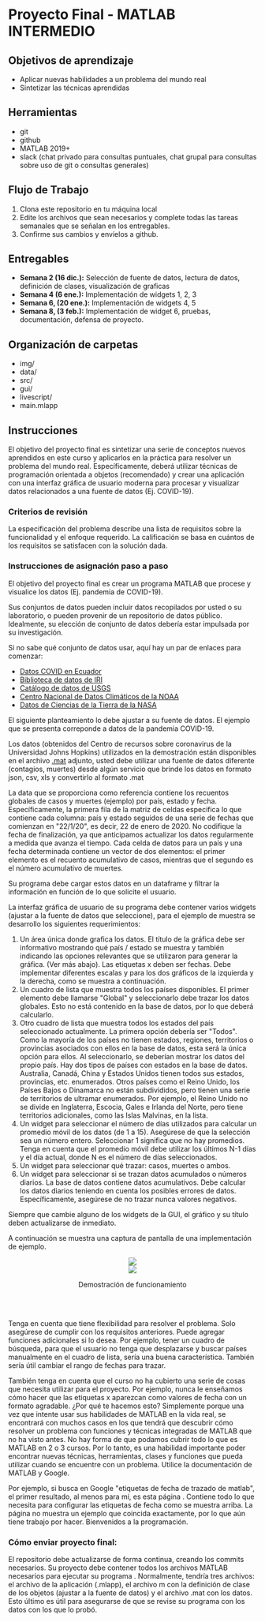 # Proyecto Final - MATLAB INTERMEDIO

## Objetivos de aprendizaje
- Aplicar nuevas habilidades a un problema del mundo real
- Sintetizar las técnicas aprendidas

## Herramientas
- git
- github
- MATLAB 2019+
- slack (chat privado para consultas puntuales, chat grupal para consultas sobre uso de git o consultas generales)


## Flujo de Trabajo
1. Clona este repositorio en tu máquina local    
2. Edite los archivos que sean necesarios y complete todas las tareas semanales que se señalan en los entregables.
3. Confirme sus cambios y envíelos a github. 


## Entregables
- **Semana 2 (16 dic.):**  Selección de fuente de datos, lectura de datos, definición de clases, visualización de graficas 
- **Semana 4 (6 ene.):**   Implementación de widgets 1, 2, 3
- **Semana 6, (20 ene.):** Implementación de widgets 4, 5
- **Semana 8, (3 feb.):**  Implementación de widget 6, pruebas, documentación, defensa de proyecto.

## Organización de carpetas
- img/
- data/
- src/
- gui/
- livescript/
- main.mlapp

## Instrucciones

El objetivo del proyecto final es sintetizar una serie de conceptos nuevos aprendidos en este curso y aplicarlos en la práctica para resolver un problema del mundo real. Específicamente, deberá utilizar técnicas de programación orientada a objetos (recomendado) y crear una aplicación con una interfaz gráfica de usuario moderna para procesar y visualizar datos relacionados a una fuente de datos (Ej. COVID-19).


### Criterios de revisión

La especificación del problema describe una lista de requisitos sobre la funcionalidad y el enfoque requerido. La calificación se basa en cuántos de los requisitos se satisfacen con la solución dada.

### Instrucciones de asignación paso a paso

El objetivo del proyecto final es crear un programa MATLAB que procese y visualice los datos (Ej. pandemia de COVID-19). 

Sus conjuntos de datos pueden incluir datos recopilados por usted o su laboratorio, o pueden provenir de un repositorio de datos público. Idealmente, su elección de conjunto de datos debería estar impulsada por su investigación.

Si no sabe qué conjunto de datos usar, aquí hay un par de enlaces para comenzar:

- [Datos COVID en Ecuador](https://github.com/andrab/ecuacovid)
- [Biblioteca de datos de IRI](http://iridl.ldeo.columbia.edu/)
- [Catálogo de datos de USGS](https://data.usgs.gov/datacatalog/)
- [Centro Nacional de Datos Climáticos de la NOAA](https://www.ncdc.noaa.gov/)
- [Datos de Ciencias de la Tierra de la NASA](https://earthdata.nasa.gov/)

El siguiente planteamiento lo debe ajustar a su fuente de datos. El ejemplo que se presenta correponde a datos de la pandemia COVID-19.

Los datos (obtenidos del Centro de recursos sobre coronavirus de la Universidad Johns Hopkins) utilizados en la demostración están disponibles en el archivo [.mat](http://purl.org/matlabintermedio/proyectofinal/data) adjunto, usted debe utilizar una fuente de datos diferente (contagios, muertes) desde algún servicio que brinde los datos en formato json, csv, xls y convertirlo al formato .mat 

La data que se proporciona como referencia contiene los recuentos globales de casos y muertes (ejemplo) por país, estado y fecha. Específicamente, la primera fila de la matriz de celdas especifica lo que contiene cada columna: país y estado seguidos de una serie de fechas que comienzan en "22/1/20", es decir, 22 de enero de 2020. No codifique la fecha de finalización, ya que anticipamos actualizar los datos regularmente a medida que avanza el tiempo. Cada celda de datos para un país y una fecha determinada contiene un vector de dos elementos: el primer elemento es el recuento acumulativo de casos, mientras que el segundo es el número acumulativo de muertes.

Su programa debe cargar estos datos en un dataframe y filtrar la información en función de lo que solicite el usuario.

La interfaz gráfica de usuario de su programa debe contener varios widgets (ajustar a la fuente de datos que seleccione), para el ejemplo de muestra se desarrollo los siguientes requerimientos:

1. Un área única donde grafica los datos. El título de la gráfica debe ser informativo mostrando qué país / estado se muestra y también indicando las opciones relevantes que se utilizaron para generar la gráfica. (Ver más abajo). Las etiquetas x deben ser fechas. Debe implementar diferentes escalas y para los dos gráficos de la izquierda y la derecha, como se muestra a continuación.
2. Un cuadro de lista que muestra todos los países disponibles. El primer elemento debe llamarse "Global" y seleccionarlo debe trazar los datos globales. Esto no está contenido en la base de datos, por lo que deberá calcularlo.
3. Otro cuadro de lista que muestra todos los estados del país seleccionado actualmente. La primera opción debería ser "Todos". Como la mayoría de los países no tienen estados, regiones, territorios o provincias asociados con ellos en la base de datos, esta será la única opción para ellos. Al seleccionarlo, se deberían mostrar los datos del propio país. Hay dos tipos de países con estados en la base de datos. Australia, Canadá, China y Estados Unidos tienen todos sus estados, provincias, etc. enumerados. Otros países como el Reino Unido, los Países Bajos o Dinamarca no están subdivididos, pero tienen una serie de territorios de ultramar enumerados. Por ejemplo, el Reino Unido no se divide en Inglaterra, Escocia, Gales e Irlanda del Norte, pero tiene territorios adicionales, como las Islas Malvinas, en la lista.
4. Un widget para seleccionar el número de días utilizados para calcular un promedio móvil de los datos (de 1 a 15). Asegúrese de que la selección sea un número entero. Seleccionar 1 significa que no hay promedios. Tenga en cuenta que el promedio móvil debe utilizar los últimos N-1 días y el día actual, donde N es el número de días seleccionados.
5. Un widget para seleccionar qué trazar: casos, muertes o ambos.
6. Un widget para seleccionar si se trazan datos acumulados o números diarios. La base de datos contiene datos acumulativos. Debe calcular los datos diarios teniendo en cuenta los posibles errores de datos. Específicamente, asegúrese de no trazar nunca valores negativos.

Siempre que cambie alguno de los widgets de la GUI, el gráfico y su título deben actualizarse de inmediato.

A continuación se muestra una captura de pantalla de una implementación de ejemplo. 



<div align="center">
<img src="./img/prototipo.png" >
</div>


<div align="center">
<a href="http://purl.org/matlabintermedio/proyectofinal/demostracion" target="_blank">
<img src="./img/demostracion.png" >
</a>
<p>Demostración de funcionamiento</p>
</div>

<br/><br/>

Tenga en cuenta que tiene flexibilidad para resolver el problema. Solo asegúrese de cumplir con los requisitos anteriores. Puede agregar funciones adicionales si lo desea. Por ejemplo, tener un cuadro de búsqueda, para que el usuario no tenga que desplazarse y buscar países manualmente en el cuadro de lista, sería una buena característica. También sería útil cambiar el rango de fechas para trazar.

También tenga en cuenta que el curso no ha cubierto una serie de cosas que necesita utilizar para el proyecto. Por ejemplo, nunca le enseñamos cómo hacer que las etiquetas x aparezcan como valores de fecha con un formato agradable. ¿Por qué te hacemos esto? Simplemente porque una vez que intente usar sus habilidades de MATLAB en la vida real, se encontrará con muchos casos en los que tendrá que descubrir cómo resolver un problema con funciones y técnicas integradas de MATLAB que no ha visto antes. No hay forma de que podamos cubrir todo lo que es MATLAB en 2 o 3 cursos. Por lo tanto, es una habilidad importante poder encontrar nuevas técnicas, herramientas, clases y funciones que pueda utilizar cuando se encuentre con un problema. Utilice la documentación de MATLAB y Google.

Por ejemplo, si busca en Google "etiquetas de fecha de trazado de matlab", el primer resultado, al menos para mí, es esta página . Contiene todo lo que necesita para configurar las etiquetas de fecha como se muestra arriba. La página no muestra un ejemplo que coincida exactamente, por lo que aún tiene trabajo por hacer. Bienvenidos a la programación.

### Cómo enviar proyecto final:

El repositorio debe actualizarse de forma continua, creando los commits necesarios. Su proyecto debe contener todos los archivos MATLAB necesarios para ejecutar su programa . Normalmente, tendría tres archivos: el archivo de la aplicación (.mlapp), el archivo m con la definición de clase de los objetos (ajustar a la fuente de datos) y el archivo .mat con los datos. Esto último es útil para asegurarse de que se revise su programa con los datos con los que lo probó. 








